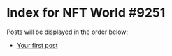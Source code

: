 # Index for NFT World #9251
Posts will be displayed in the order below:

- [Your first post](./001-first.md)

